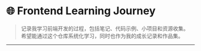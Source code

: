 # 🌐 Frontend Learning Journey

> 记录我学习前端开发的过程，包括笔记、代码示例、小项目和资源收集。  
> 希望能通过这个仓库系统化学习，同时也作为我的成长记录和作品集。

---

